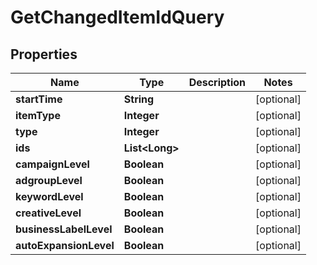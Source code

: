 

# GetChangedItemIdQuery


## Properties

Name | Type | Description | Notes
------------ | ------------- | ------------- | -------------
**startTime** | **String** |  |  [optional]
**itemType** | **Integer** |  |  [optional]
**type** | **Integer** |  |  [optional]
**ids** | **List&lt;Long&gt;** |  |  [optional]
**campaignLevel** | **Boolean** |  |  [optional]
**adgroupLevel** | **Boolean** |  |  [optional]
**keywordLevel** | **Boolean** |  |  [optional]
**creativeLevel** | **Boolean** |  |  [optional]
**businessLabelLevel** | **Boolean** |  |  [optional]
**autoExpansionLevel** | **Boolean** |  |  [optional]



